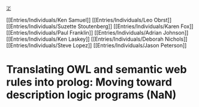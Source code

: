 [🇿](zotero://select/library/items/6UCL4EL2)

[[Entries/Individuals/Ken Samuel]] [[Entries/Individuals/Leo Obrst]] [[Entries/Individuals/Suzette Stoutenberg]] [[Entries/Individuals/Karen Fox]] [[Entries/Individuals/Paul Franklin]] [[Entries/Individuals/Adrian Johnson]] [[Entries/Individuals/Ken Laskey]] [[Entries/Individuals/Deborah Nichols]] [[Entries/Individuals/Steve Lopez]] [[Entries/Individuals/Jason Peterson]] 
# Translating OWL and semantic web rules into prolog: Moving toward description logic programs (NaN)


